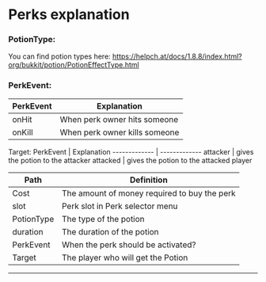 # Perks explanation

### PotionType:

You can find potion types here: https://helpch.at/docs/1.8.8/index.html?org/bukkit/potion/PotionEffectType.html

### PerkEvent:

PerkEvent | Explanation
------------- | -------------
onHit | When perk owner hits someone
onKill | When perk owner kills someone

Target:
PerkEvent | Explanation
------------- | -------------
attacker | gives the potion to the attacker
attacked | gives the potion to the attacked player




Path | Definition
------------- | -------------
Cost | The amount of money required to buy the perk
slot | Perk slot in Perk selector menu
PotionType | The type of the potion
duration | The duration of the potion
PerkEvent | When the perk should be activated?
Target | The player who will get the Potion

*** 
